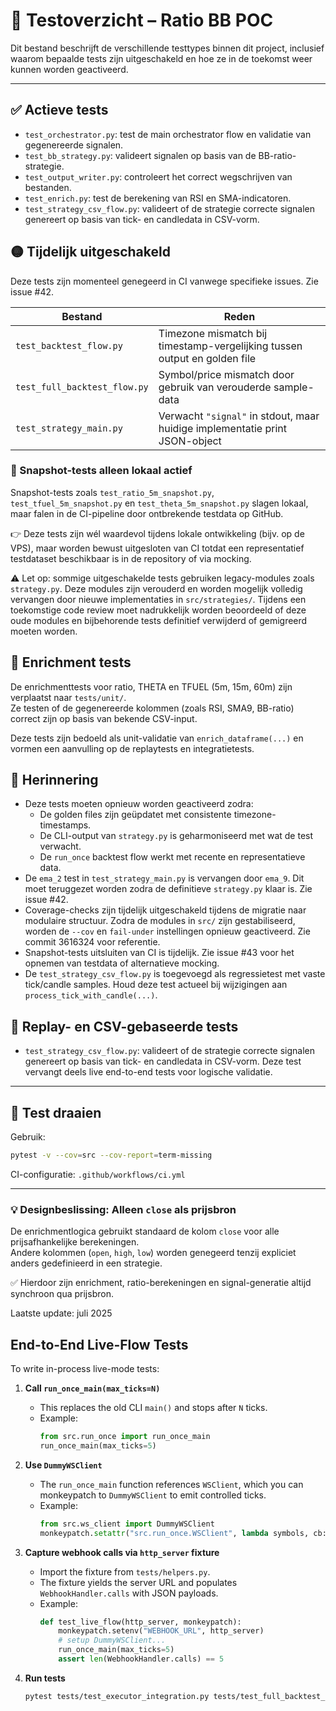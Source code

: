 # 🧪 Testoverzicht – Ratio BB POC

Dit bestand beschrijft de verschillende testtypes binnen dit project, inclusief waarom bepaalde tests zijn uitgeschakeld en hoe ze in de toekomst weer kunnen worden geactiveerd.

---

## ✅ Actieve tests

- `test_orchestrator.py`: test de main orchestrator flow en validatie van gegenereerde signalen.
- `test_bb_strategy.py`: valideert signalen op basis van de BB-ratio-strategie.
- `test_output_writer.py`: controleert het correct wegschrijven van bestanden.
- `test_enrich.py`: test de berekening van RSI en SMA-indicatoren.
- `test_strategy_csv_flow.py`: valideert of de strategie correcte signalen genereert op basis van tick- en candledata in CSV-vorm.

## 🟡 Tijdelijk uitgeschakeld

Deze tests zijn momenteel genegeerd in CI vanwege specifieke issues. Zie issue #42.

| Bestand                         | Reden                                                                       |
|----------------------------------|----------------------------------------------------------------------------|
| `test_backtest_flow.py`         | Timezone mismatch bij timestamp-vergelijking tussen output en golden file   |
| `test_full_backtest_flow.py`    | Symbol/price mismatch door gebruik van verouderde sample-data               |
| `test_strategy_main.py`         | Verwacht `"signal"` in stdout, maar huidige implementatie print JSON-object |

### 🧪 Snapshot-tests alleen lokaal actief

Snapshot-tests zoals `test_ratio_5m_snapshot.py`, `test_tfuel_5m_snapshot.py` en `test_theta_5m_snapshot.py` slagen lokaal, maar falen in de CI-pipeline door ontbrekende testdata op GitHub.

👉 Deze tests zijn wél waardevol tijdens lokale ontwikkeling (bijv. op de VPS), maar worden bewust uitgesloten van CI totdat een representatief testdataset beschikbaar is in de repository of via mocking.

⚠️ Let op: sommige uitgeschakelde tests gebruiken legacy-modules zoals `strategy.py`. Deze modules zijn verouderd en worden mogelijk volledig vervangen door nieuwe implementaties in `src/strategies/`. Tijdens een toekomstige code review moet nadrukkelijk worden beoordeeld of deze oude modules en bijbehorende tests definitief verwijderd of gemigreerd moeten worden.

## 🧪 Enrichment tests

De enrichmenttests voor ratio, THETA en TFUEL (5m, 15m, 60m) zijn verplaatst naar `tests/unit/`.  
Ze testen of de gegenereerde kolommen (zoals RSI, SMA9, BB-ratio) correct zijn op basis van bekende CSV-input.

Deze tests zijn bedoeld als unit-validatie van `enrich_dataframe(...)` en vormen een aanvulling op de replaytests en integratietests.

## 📌 Herinnering

- Deze tests moeten opnieuw worden geactiveerd zodra:
  - De golden files zijn geüpdatet met consistente timezone-timestamps.
  - De CLI-output van `strategy.py` is geharmoniseerd met wat de test verwacht.
  - De `run_once` backtest flow werkt met recente en representatieve data.
- De `ema_2` test in `test_strategy_main.py` is vervangen door `ema_9`. Dit moet teruggezet worden zodra de definitieve `strategy.py` klaar is. Zie issue #42.
- Coverage-checks zijn tijdelijk uitgeschakeld tijdens de migratie naar modulaire structuur. Zodra de modules in `src/` zijn gestabiliseerd, worden de `--cov` en `fail-under` instellingen opnieuw geactiveerd. Zie commit 3616324 voor referentie.
- Snapshot-tests uitsluiten van CI is tijdelijk. Zie issue #43 voor het opnemen van testdata of alternatieve mocking.
- De `test_strategy_csv_flow.py` is toegevoegd als regressietest met vaste tick/candle samples. Houd deze test actueel bij wijzigingen aan `process_tick_with_candle(...)`.

## 🔄 Replay- en CSV-gebaseerde tests

- `test_strategy_csv_flow.py`: valideert of de strategie correcte signalen genereert op basis van tick- en candledata in CSV-vorm. Deze test vervangt deels live end-to-end tests voor logische validatie.

---

## 🔧 Test draaien

Gebruik:

```bash
pytest -v --cov=src --cov-report=term-missing
```

CI-configuratie: `.github/workflows/ci.yml`

---
### 💡 Designbeslissing: Alleen `close` als prijsbron

De enrichmentlogica gebruikt standaard de kolom `close` voor alle prijsafhankelijke berekeningen.  
Andere kolommen (`open`, `high`, `low`) worden genegeerd tenzij expliciet anders gedefinieerd in een strategie.

✅ Hierdoor zijn enrichment, ratio-berekeningen en signal-generatie altijd synchroon qua prijsbron.


Laatste update: juli 2025

## End-to-End Live-Flow Tests

To write in-process live-mode tests:

1. **Call `run_once_main(max_ticks=N)`**  
   - This replaces the old CLI `main()` and stops after `N` ticks.
   - Example:
     ```python
     from src.run_once import run_once_main
     run_once_main(max_ticks=5)
     ```

2. **Use `DummyWSClient`**  
   - The `run_once_main` function references `WSClient`, which you can monkeypatch to `DummyWSClient` to emit controlled ticks.
   - Example:
     ```python
     from src.ws_client import DummyWSClient
     monkeypatch.setattr("src.run_once.WSClient", lambda symbols, cb: DummyWSClient(symbols, cb, max_ticks=5))
     ```

3. **Capture webhook calls via `http_server` fixture**  
   - Import the fixture from `tests/helpers.py`.
   - The fixture yields the server URL and populates `WebhookHandler.calls` with JSON payloads.
   - Example:
     ```python
     def test_live_flow(http_server, monkeypatch):
         monkeypatch.setenv("WEBHOOK_URL", http_server)
         # setup DummyWSClient...
         run_once_main(max_ticks=5)
         assert len(WebhookHandler.calls) == 5
     ```

4. **Run tests**  
   ```bash
   pytest tests/test_executor_integration.py tests/test_full_backtest_flow.py --maxfail=1 -q
   ```